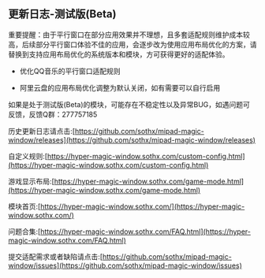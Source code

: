 ## 更新日志-测试版(Beta)

重要提醒：由于平行窗口在部分应用效果并不理想，且多套适配规则维护成本较高，后续部分平行窗口体验不佳的应用，会逐步改为使用应用布局优化的方案，请替换到支持应用布局优化的系统版本和模块，方可获得更好的适配体验。

- 优化QQ音乐的平行窗口适配规则

- 阿里云盘的应用布局优化调整为默认关闭，如有需要可以自行启用





如果是处于测试版(Beta)的模块，可能存在不稳定性以及异常BUG，如遇问题可反馈，反馈Q群：277757185

历史更新日志请点击:[https://github.com/sothx/mipad-magic-window/releases](https://github.com/sothx/mipad-magic-window/releases)

自定义规则:[https://hyper-magic-window.sothx.com/custom-config.html](https://hyper-magic-window.sothx.com/custom-config.html)

游戏显示布局:[https://hyper-magic-window.sothx.com/game-mode.html](https://hyper-magic-window.sothx.com/game-mode.html)

模块首页:[https://hyper-magic-window.sothx.com/](https://hyper-magic-window.sothx.com/)

问题合集:[https://hyper-magic-window.sothx.com/FAQ.html](https://hyper-magic-window.sothx.com/FAQ.html)

提交适配需求或者缺陷请点击:[https://github.com/sothx/mipad-magic-window/issues](https://github.com/sothx/mipad-magic-window/issues)
